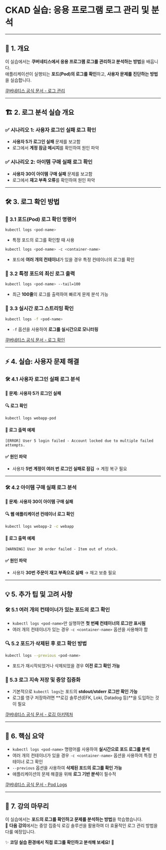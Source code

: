 # CKAD 실습: 응용 프로그램 로그 관리 및 분석

---

## 📌 1. 개요

이 실습에서는 **쿠버네티스에서 응용 프로그램 로그를 관리하고 분석하는 방법**을 배웁니다.  
애플리케이션이 실행되는 **포드(Pod)의 로그를 확인**하고, **사용자 문제를 진단하는 방법**을 실습합니다.

[쿠버네티스 공식 문서 - 로그 관리](https://kubernetes.io/docs/concepts/cluster-administration/logging/)

---

## 🏗 2. 로그 분석 실습 개요

### ✅ 시나리오 1: 사용자 로그인 실패 로그 확인
- **사용자 5가 로그인 실패** 문제를 보고함
- 로그에서 **계정 잠금 메시지**를 확인하여 원인 파악

### ✅ 시나리오 2: 아이템 구매 실패 로그 확인
- **사용자 30이 아이템 구매 실패** 문제를 보고함
- 로그에서 **재고 부족 오류**를 확인하여 원인 파악

---

## 🛠 3. 로그 확인 방법

### 📜 3.1 포드(Pod) 로그 확인 명령어
```bash
kubectl logs <pod-name>
```
- 특정 포드의 로그를 확인할 때 사용

```bash
kubectl logs <pod-name> -c <container-name>
```
- 포드에 **여러 개의 컨테이너**가 있을 경우 특정 컨테이너의 로그를 확인

### 📜 3.2 특정 포드의 최신 로그 출력
```bash
kubectl logs <pod-name> --tail=100
```
- 최근 **100줄**의 로그를 출력하여 빠르게 문제 분석 가능

### 📜 3.3 실시간 로그 스트리밍 확인
```bash
kubectl logs -f <pod-name>
```
- `-f` 옵션을 사용하여 **로그를 실시간으로 모니터링**

[쿠버네티스 공식 문서 - 로그 확인](https://kubernetes.io/docs/reference/kubectl/cheatsheet/#interacting-with-pods)

---

## ⚡ 4. 실습: 사용자 문제 해결

### 🛠 4.1 사용자 로그인 실패 로그 분석
#### 🔹 문제: 사용자 5가 로그인 실패
#### 🔍 로그 확인
```bash
kubectl logs webapp-pod
```
#### 📝 로그 출력 예제
```
[ERROR] User 5 login failed - Account locked due to multiple failed attempts.
```
#### ✅ 원인 파악
- 사용자 **5번 계정이 여러 번 로그인 실패로 잠김** → 계정 복구 필요

---

### 🛠 4.2 아이템 구매 실패 로그 분석
#### 🔹 문제: 사용자 30이 아이템 구매 실패
#### 🔍 웹 애플리케이션 컨테이너 로그 확인
```bash
kubectl logs webapp-2 -c webapp
```
#### 📝 로그 출력 예제
```
[WARNING] User 30 order failed - Item out of stock.
```
#### ✅ 원인 파악
- 사용자 **30번 주문이 재고 부족으로 실패** → 재고 보충 필요

---

## 💡 5. 추가 팁 및 고려 사항

### 🛠 5.1 여러 개의 컨테이너가 있는 포드의 로그 확인
- `kubectl logs <pod-name>`만 실행하면 **첫 번째 컨테이너의 로그만 표시됨**
- 여러 개의 컨테이너가 있는 경우 `-c <container-name>` 옵션을 사용해야 함

### 🔍 5.2 포드가 삭제된 후 로그 확인 방법
```bash
kubectl logs --previous <pod-name>
```
- 포드가 재시작되었거나 삭제되었을 경우 **이전 로그 확인 가능**

### 🔄 5.3 로그 지속 저장 및 중앙 집중화
- 기본적으로 `kubectl logs`는 포드의 **stdout/stderr 로그만 확인 가능**
- 로그를 영구 저장하려면 **로깅 솔루션(EFK, Loki, Datadog 등)**을 도입하는 것이 필요

[쿠버네티스 공식 문서 - 로깅 아키텍처](https://kubernetes.io/docs/concepts/cluster-administration/logging/)

---

## 🎯 6. 핵심 요약

- `kubectl logs <pod-name>` 명령어를 사용하여 **실시간으로 포드 로그를 분석**
- 여러 개의 컨테이너가 있을 경우 `-c <container-name>` 옵션을 사용하여 특정 컨테이너 로그 확인
- `--previous` 옵션을 사용하여 **삭제된 포드의 로그를 확인 가능**
- 애플리케이션의 문제 해결을 위해 **로그 기반 분석**이 필수적

[쿠버네티스 공식 문서 - Pod Logs](https://kubernetes.io/docs/concepts/cluster-administration/logging/)

---

## 🎉 7. 강의 마무리

이 실습에서는 **포드의 로그를 확인하고 문제를 분석하는 방법**을 학습했습니다.  
💪 **다음 강의**에서는 중앙 집중식 로깅 솔루션을 활용하여 더 효율적인 로그 관리 방법을 다룰 예정입니다.

✨ **코딩 실습 환경에서 직접 로그를 확인하고 분석해 보세요!** 🚀

